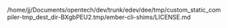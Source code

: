 /home/jj/Documents/opentech/dev/trunk/edev/dee/tmp/custom_static_compiler-tmp_dest_dir-BXgbPEU2.tmp/ember-cli-shims/LICENSE.md